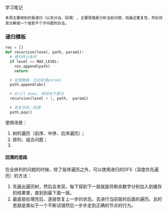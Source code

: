 学习笔记

`本周主要用到的是递归（以及分治、回溯）, 主要思路是分析当前问题，找最近重复性，然后将其分解成一个或若干个子问题的办法。`

### 递归模板

```Python
res = []
def recursion(level, path, param1):
  # 递归终止条件
  if level >= MAX_LEVEL:
    res.append(path)
    return

  # 处理数据，比如处理param1
  path.append(abc)

  # drill down, 继续向下递归
  recursion(level + 1, path,  param1)

  # 恢复状态，回溯
  path.pop()

```
使用场景：
1. 树的遍历（前序、中序、后序遍历）；
2. 排列、组合问题；
3.

#### 回溯的思路
在全排列的问题的时候，除了层序遍历之外，可以使用递归的DFS（深度优先遍历）的方法：
1. 先画出遍历树，然后会发现，每下探到下一层就是将剩余数字分别加入到缓存的结果里，直到到最下面一层。
2. 最底层处理完后，逐层恢复上一步的状态，去进行当前层的后面的遍历。总的思路是类似于一个不断试错然后一步步走到正确的节点的行为。
